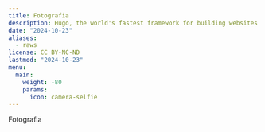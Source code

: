 ```yaml
---
title: Fotografia
description: Hugo, the world's fastest framework for building websites
date: "2024-10-23"
aliases:
  - raws
license: CC BY-NC-ND
lastmod: "2024-10-23"
menu:
  main:
    weight: -80
    params:
      icon: camera-selfie
---
```


Fotografia
